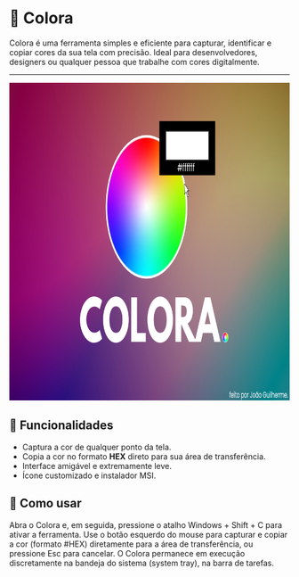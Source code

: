 # 🎨 Colora

Colora é uma ferramenta simples e eficiente para capturar, identificar e copiar cores da sua tela com precisão. Ideal para desenvolvedores, designers ou qualquer pessoa que trabalhe com cores digitalmente.


---
<img src="assets/colora_wallpaper.png" width="885" height="570">

## 🧩 Funcionalidades

- Captura a cor de qualquer ponto da tela.
- Copia a cor no formato **HEX** direto para sua área de transferência.
- Interface amigável e extremamente leve.
- Ícone customizado e instalador MSI.


## 🧪 Como usar

Abra o Colora e, em seguida, pressione o atalho Windows + Shift + C para ativar a ferramenta.
Use o botão esquerdo do mouse para capturar e copiar a cor (formato #HEX) diretamente para a área de transferência, ou pressione Esc para cancelar.
O Colora permanece em execução discretamente na bandeja do sistema (system tray), na barra de tarefas.
